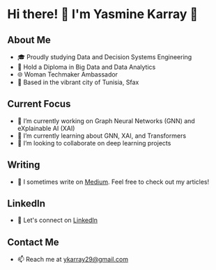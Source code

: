 # Hi there! 👋 I'm Yasmine Karray 🌼

## About Me

- 🎓 Proudly studying Data and Decision Systems Engineering
- 📜 Hold a Diploma in Big Data and Data Analytics
- 🌐 Woman Techmaker Ambassador
- 📍 Based in the vibrant city of Tunisia, Sfax

## Current Focus

- 🔭 I’m currently working on Graph Neural Networks (GNN) and eXplainable AI (XAI)
- 🌱 I’m currently learning about GNN, XAI, and Transformers
- 👯 I’m looking to collaborate on deep learning projects

## Writing

- 📝 I sometimes write on  [Medium](https://medium.com/@ykarray29). Feel free to check out my articles!

## LinkedIn

- 💼 Let's connect on [LinkedIn](https://shorturl.at/doQUW)

## Contact Me

- 📫 Reach me at  [ykarray29@gmail.com](mailto:ykarray29@gmail.com)
